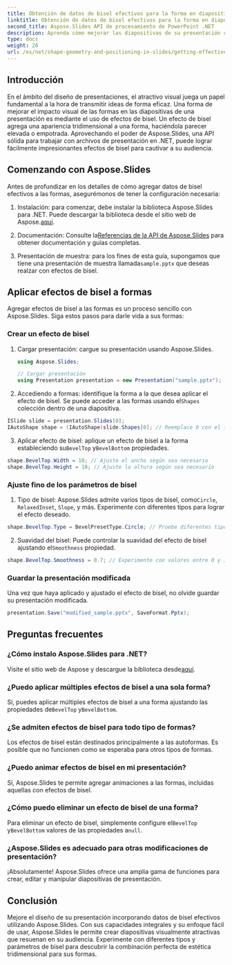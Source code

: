 ```yaml
---
title: Obtención de datos de bisel efectivos para la forma en diapositivas de presentación
linktitle: Obtención de datos de bisel efectivos para la forma en diapositivas de presentación
second_title: Aspose.Slides API de procesamiento de PowerPoint .NET
description: Aprenda cómo mejorar las diapositivas de su presentación con datos de bisel efectivos utilizando Aspose.Slides. Una guía completa con instrucciones paso a paso y código de muestra.
type: docs
weight: 20
url: /es/net/shape-geometry-and-positioning-in-slides/getting-effective-bevel-data/
---
```


## Introducción

En el ámbito del diseño de presentaciones, el atractivo visual juega un papel fundamental a la hora de transmitir ideas de forma eficaz. Una forma de mejorar el impacto visual de las formas en las diapositivas de una presentación es mediante el uso de efectos de bisel. Un efecto de bisel agrega una apariencia tridimensional a una forma, haciéndola parecer elevada o empotrada. Aprovechando el poder de Aspose.Slides, una API sólida para trabajar con archivos de presentación en .NET, puede lograr fácilmente impresionantes efectos de bisel para cautivar a su audiencia.

## Comenzando con Aspose.Slides

Antes de profundizar en los detalles de cómo agregar datos de bisel efectivos a las formas, asegurémonos de tener la configuración necesaria:

1.  Instalación: para comenzar, debe instalar la biblioteca Aspose.Slides para .NET. Puede descargar la biblioteca desde el sitio web de Aspose.[aquí](https://releases.aspose.com/slides/net/).

2.  Documentación: Consulte la[Referencias de la API de Aspose.Slides](https://reference.aspose.com/slides/net/) para obtener documentación y guías completas.

3.  Presentación de muestra: para los fines de esta guía, supongamos que tiene una presentación de muestra llamada`sample.pptx` que deseas realzar con efectos de bisel.

## Aplicar efectos de bisel a formas

Agregar efectos de bisel a las formas es un proceso sencillo con Aspose.Slides. Siga estos pasos para darle vida a sus formas:

### Crear un efecto de bisel

1. Cargar presentación: cargue su presentación usando Aspose.Slides.
   
   ```csharp
   using Aspose.Slides;
   
   // Cargar presentación
   using Presentation presentation = new Presentation("sample.pptx");
   ```

2.  Accediendo a formas: identifique la forma a la que desea aplicar el efecto de bisel. Se puede acceder a las formas usando el`Shapes` colección dentro de una diapositiva.

   ```csharp
   ISlide slide = presentation.Slides[0];
   IAutoShape shape = (IAutoShape)slide.Shapes[0]; // Reemplace 0 con el índice de forma
   ```

3.  Aplicar efecto de bisel: aplique un efecto de bisel a la forma estableciendo su`BevelTop` y`BevelBottom` propiedades.

   ```csharp
   shape.BevelTop.Width = 10; // Ajuste el ancho según sea necesario
   shape.BevelTop.Height = 10; // Ajuste la altura según sea necesario
   ```

### Ajuste fino de los parámetros de bisel

1.  Tipo de bisel: Aspose.Slides admite varios tipos de bisel, como`Circle`, `RelaxedInset`, `Slope`, y más. Experimente con diferentes tipos para lograr el efecto deseado.

   ```csharp
   shape.BevelTop.Type = BevelPresetType.Circle; // Pruebe diferentes tipos
   ```

2.  Suavidad del bisel: Puede controlar la suavidad del efecto de bisel ajustando el`Smoothness` propiedad.

   ```csharp
   shape.BevelTop.Smoothness = 0.7; // Experimente con valores entre 0 y 1
   ```

### Guardar la presentación modificada

Una vez que haya aplicado y ajustado el efecto de bisel, no olvide guardar su presentación modificada.

```csharp
presentation.Save("modified_sample.pptx", SaveFormat.Pptx);
```

## Preguntas frecuentes

### ¿Cómo instalo Aspose.Slides para .NET?

 Visite el sitio web de Aspose y descargue la biblioteca desde[aquí](https://releases.aspose.com/slides/net/).

### ¿Puedo aplicar múltiples efectos de bisel a una sola forma?

 Sí, puedes aplicar múltiples efectos de bisel a una forma ajustando las propiedades de`BevelTop` y`BevelBottom`.

### ¿Se admiten efectos de bisel para todo tipo de formas?

Los efectos de bisel están destinados principalmente a las autoformas. Es posible que no funcionen como se esperaba para otros tipos de formas.

### ¿Puedo animar efectos de bisel en mi presentación?

Sí, Aspose.Slides te permite agregar animaciones a las formas, incluidas aquellas con efectos de bisel.

### ¿Cómo puedo eliminar un efecto de bisel de una forma?

 Para eliminar un efecto de bisel, simplemente configure el`BevelTop` y`BevelBottom` valores de las propiedades a`null`.

### ¿Aspose.Slides es adecuado para otras modificaciones de presentación?

¡Absolutamente! Aspose.Slides ofrece una amplia gama de funciones para crear, editar y manipular diapositivas de presentación.

## Conclusión

Mejore el diseño de su presentación incorporando datos de bisel efectivos utilizando Aspose.Slides. Con sus capacidades integrales y su enfoque fácil de usar, Aspose.Slides le permite crear diapositivas visualmente atractivas que resuenan en su audiencia. Experimente con diferentes tipos y parámetros de bisel para descubrir la combinación perfecta de estética tridimensional para sus formas.
